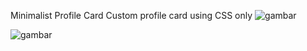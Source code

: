 Minimalist Profile Card
Custom profile card using CSS only
![gambar](https://user-images.githubusercontent.com/56812760/174474532-098d20a1-0e3d-4ece-889d-091a05a6d144.png)

![gambar](https://user-images.githubusercontent.com/56812760/174474553-9439952e-b10f-42a2-9700-53d243acc891.png)
